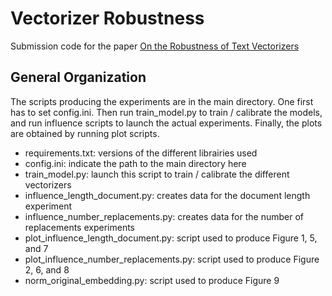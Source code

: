 # Vectorizer Robustness

Submission code for the paper [On the Robustness of Text Vectorizers]()

## General Organization

The scripts producing the experiments are in the main directory. One first has to set config.ini. Then run train_model.py to train / calibrate the models, and run influence scripts to launch the actual experiments. Finally, the plots are obtained by running plot scripts. 

 * requirements.txt: versions of the different librairies used
 * config.ini: indicate the path to the main directory here
 * train_model.py: launch this script to train / calibrate the different vectorizers
 * influence_length_document.py: creates data for the document length experiment
 * influence_number_replacements.py: creates data for the number of replacements experiments
 * plot_influence_length_document.py: script used to produce Figure 1, 5, and 7
 * plot_influence_number_replacements.py: script used to produce Figure 2, 6, and 8
 * norm_original_embedding.py: script used to produce Figure 9